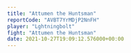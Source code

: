 ```yaml
---
title: "Attumen the Huntsman"
reportCode: "AVBT7YrMDjP2NnFH"
player: "Lghtningbolt"
fight: "Attumen the Huntsman"
date: 2021-10-27T19:09:12.576000+00:00
---
```

